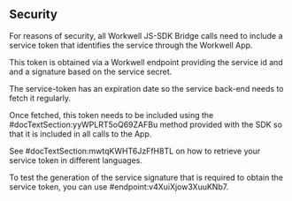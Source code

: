 ## Security ##

For reasons of security, all Workwell JS-SDK Bridge calls need to include a service token that identifies the service through the Workwell App. 

This token is obtained via a Workwell endpoint providing the service id and and a signature based on the service secret. 

The service-token has an expiration date so the service back-end needs to fetch it regularly. 

Once fetched, this token needs to be included using the #docTextSection:yyWPLRT5oQ69ZAFBu method provided with the SDK so that it is included in all calls to the App.

See #docTextSection:mwtqKWHT6JzFfH8TL on how to retrieve your service token in different languages.

To test the generation of the service signature that is required to obtain the service token, you can use #endpoint:v4XuiXjow3XuuKNb7.